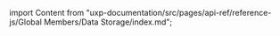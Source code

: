 
import Content from "uxp-documentation/src/pages/api-ref/reference-js/Global Members/Data Storage/index.md";

<Content query="product=xd"/>
